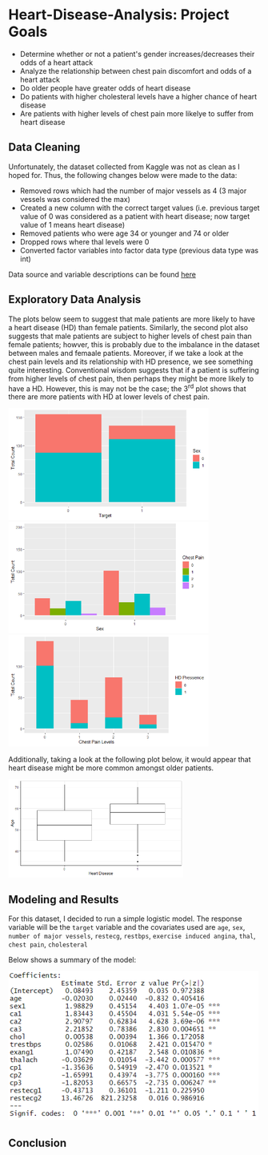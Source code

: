 # Heart-Disease-Analysis: Project Goals 
* Determine whether or not a patient's gender increases/decreases their odds of a heart attack 
* Analyze the relationship between chest pain discomfort and odds of a heart attack
* Do older people have greater odds of heart disease
* Do patients with higher cholesteral levels have a higher chance of heart disease
* Are patients with higher levels of chest pain more likelye to suffer from heart disease

## Data Cleaning
Unfortunately, the dataset collected from Kaggle was not as clean as I hoped for. Thus, the following changes below were made to the data: 

  * Removed rows which had the number of major vessels as 4 (3 major vessels was considered the max)
  * Created a new column with the correct target values (i.e. previous target value of 0 was considered as a patient with heart disease; now target value of 1 means  heart disease)
  * Removed patients who were age 34 or younger and 74 or older 
  * Dropped rows where thal levels were 0 
  * Converted factor variables into factor data type (previous data type was int)
  
Data source and variable descriptions can be found [here](https://www.kaggle.com/ronitf/heart-disease-uci)

## Exploratory Data Analysis

The plots below seem to suggest that male patients are more likely to have a heart disease (HD) than female patients. Similarly, the second plot also suggests that male patients are subject to higher levels of chest pain than female patients; howver, this is probably due to the imbalance in the dataset between males and femaale patients. Moreover, if we take a look at the chest pain levels and its relationship with HD presence, we see something quite interesting. Conventional wisdom suggests that if a patient is suffering from higher levels of chest pain, then perhaps they might be more likely to have a HD. However, this is may not be the case; the 3<sup>rd</sup> plot shows that there are more patients with HD at lower levels of chest pain.

<p float="left">
<img src="imgs/gender plot.png"  width = 400/>

<img src="imgs/chest pain levels.png"  width = 400/>

<img src="imgs/chest pain hd.png"  width = 400/>
</p>

 Additionally, taking a look at the following plot below, it would appear that heart disease might be more common amongst older patients.

<img src="imgs/age boxplot.png"  width =350/>


## Modeling and Results 

For this dataset, I decided to run a simple logistic model. The response variable will be the `target` variable and the covariates used are `age`, `sex`, `number of major vessels`, `restecg`, `restbps`, `exercise induced angina`, `thal`, `chest pain`, `cholesteral`

Below shows a summary of the model:

<img src="imgs/summary.PNG"  width = 500/>

## Conclusion



